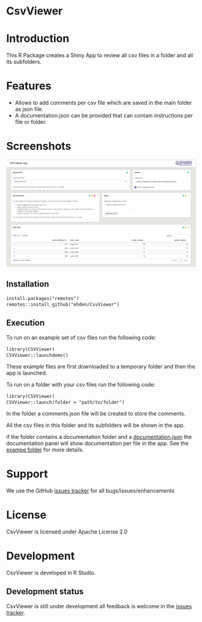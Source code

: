 # CsvViewer

# Introduction
This R Package creates a Shiny App to review all csv files in a folder and all its subfolders.

# Features

- Allows to add comments per csv file which are saved in the main folder as json file.
- A documentation.json can be provided that can contain instructions per file or folder.

# Screenshots

<img src="https://github.com/EHDEN/CSVViewer/raw/main/inst/images/screenshot.png"/>


## Installation

```
install.packages("remotes")
remotes::install_github("ehden/CsvViewer")
```

## Execution

To run on an example set of csv files run the following code:
```
library(CSVViewer)
CSVViewer::launchdemo()
```
These example files are first downloaded to a temporary folder and then the app is launched.


To run on a folder with your csv files run the following code:
```
library(CSVViewer)
CSVViewer::launch(folder = "path/to/folder")
```

In the folder a comments.json file will be created to store the comments.

All the csv files in this folder and its subfolders will be shown in the app.

if the folder contains a documentation folder and a [documentation.json](https://github.com/EHDEN/CSVViewer/raw/main/inst/extdata/documentation/documentation.json) the documentation panel will show documentation per file in the app.
See the [exampe folder](https://github.com/EHDEN/CSVViewer/raw/main/inst/extdata/) for more details.


# Support

We use the GitHub [issues tracker](https://github.com/EHDEN/CSVViewer/issues) for all bugs/issues/enhancements

# License
CsvViewer is licensed under Apache License 2.0

# Development
CsvViewer is developed in R Studio.

## Development status
CsvViewer is still under development all feedback is welcome in the [issues tracker](https://github.com/EHDEN/CSVViewer/issues).
